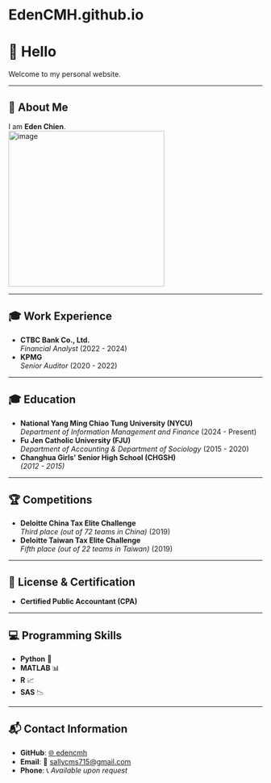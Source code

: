 # EdenCMH.github.io  
# 👋 Hello  
Welcome to my personal website.  

---

## 📌 **About Me**  
I am **Eden Chien**.  
<img width="309" alt="image" src="https://github.com/user-attachments/assets/c218196a-17f7-4d06-8765-daa8d20c9b0b" />  

---

## 🎓 **Work Experience**  
- **CTBC Bank Co., Ltd.**  
  *Financial Analyst* (2022 - 2024)  
- **KPMG**  
  *Senior Auditor* (2020 - 2022)  

---

## 🎓 **Education**  
- **National Yang Ming Chiao Tung University (NYCU)**  
  *Department of Information Management and Finance* (2024 - Present)  
- **Fu Jen Catholic University (FJU)**  
  *Department of Accounting & Department of Sociology* (2015 - 2020)  
- **Changhua Girls' Senior High School (CHGSH)**  
  *(2012 - 2015)*  

---

## 🏆 **Competitions**  
- **Deloitte China Tax Elite Challenge**  
  *Third place (out of 72 teams in China)* (2019)  
- **Deloitte Taiwan Tax Elite Challenge**  
  *Fifth place (out of 22 teams in Taiwan)* (2019)  

---

## 📜 **License & Certification**  
- **Certified Public Accountant (CPA)**  

---

## 💻 **Programming Skills**  
- **Python** 🐍  
- **MATLAB** 📊  
- **R** 📈  
- **SAS** 📉  

---

## 📬 **Contact Information**  
- **GitHub**: [🌐 edencmh](https://github.com/edencmh)  
- **Email**: 📧 [sallycms715@gmail.com](mailto:sallycms715@gmail.com)  
- **Phone**: 📞 *Available upon request*
